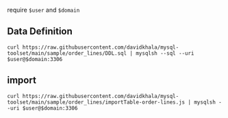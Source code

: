 
require `$user` and `$domain`
## Data Definition
```
curl https://raw.githubusercontent.com/davidkhala/mysql-toolset/main/sample/order_lines/DDL.sql | mysqlsh --sql --uri $user@$domain:3306
```


## import


```
curl https://raw.githubusercontent.com/davidkhala/mysql-toolset/main/sample/order_lines/importTable-order-lines.js | mysqlsh --uri $user@$domain:3306 
```
